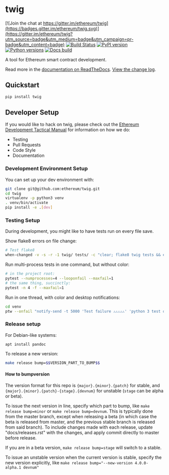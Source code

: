 # twig

[![Join the chat at https://gitter.im/ethereum/twig](https://badges.gitter.im/ethereum/twig.svg)](https://gitter.im/ethereum/twig?utm_source=badge&utm_medium=badge&utm_campaign=pr-badge&utm_content=badge)
[![Build Status](https://circleci.com/gh/ethereum/twig.svg?style=shield)](https://circleci.com/gh/ethereum/twig)
[![PyPI version](https://badge.fury.io/py/twig.svg)](https://badge.fury.io/py/twig)
[![Python versions](https://img.shields.io/pypi/pyversions/twig.svg)](https://pypi.python.org/pypi/twig)
[![Docs build](https://readthedocs.org/projects/twig-eth/badge/?version=latest)](https://twig-eth.readthedocs.io/en/latest/)
   

A tool for Ethereum smart contract development.

Read more in the [documentation on ReadTheDocs](https://twig-eth.readthedocs.io/). [View the change log](https://twig-eth.readthedocs.io/en/latest/releases.html).

## Quickstart

```sh
pip install twig
```

## Developer Setup

If you would like to hack on twig, please check out the
[Ethereum Development Tactical Manual](https://github.com/pipermerriam/ethereum-dev-tactical-manual)
for information on how we do:

- Testing
- Pull Requests
- Code Style
- Documentation

### Development Environment Setup

You can set up your dev environment with:

```sh
git clone git@github.com:ethereum/twig.git
cd twig
virtualenv -p python3 venv
. venv/bin/activate
pip install -e .[dev]
```

### Testing Setup

During development, you might like to have tests run on every file save.

Show flake8 errors on file change:

```sh
# Test flake8
when-changed -v -s -r -1 twig/ tests/ -c "clear; flake8 twig tests && echo 'flake8 success' || echo 'error'"
```

Run multi-process tests in one command, but without color:

```sh
# in the project root:
pytest --numprocesses=4 --looponfail --maxfail=1
# the same thing, succinctly:
pytest -n 4 -f --maxfail=1
```

Run in one thread, with color and desktop notifications:

```sh
cd venv
ptw --onfail "notify-send -t 5000 'Test failure ⚠⚠⚠⚠⚠' 'python 3 test on twig failed'" ../tests ../twig
```

### Release setup

For Debian-like systems:
```
apt install pandoc
```

To release a new version:

```sh
make release bump=$$VERSION_PART_TO_BUMP$$
```

#### How to bumpversion

The version format for this repo is `{major}.{minor}.{patch}` for stable, and
`{major}.{minor}.{patch}-{stage}.{devnum}` for unstable (`stage` can be alpha or beta).

To issue the next version in line, specify which part to bump,
like `make release bump=minor` or `make release bump=devnum`. This is typically done from the
master branch, except when releasing a beta (in which case the beta is released from master,
and the previous stable branch is released from said branch). To include changes made with each
release, update "docs/releases.rst" with the changes, and apply commit directly to master 
before release.

If you are in a beta version, `make release bump=stage` will switch to a stable.

To issue an unstable version when the current version is stable, specify the
new version explicitly, like `make release bump="--new-version 4.0.0-alpha.1 devnum"`
